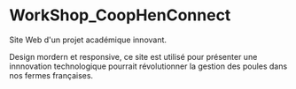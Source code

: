 # WorkShop_CoopHenConnect

Site Web d'un projet académique innovant.

Design mordern et responsive, ce site est utilisé pour présenter une innnovation technologique pourrait révolutionner la gestion des poules dans nos fermes françaises.

